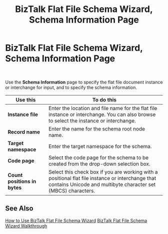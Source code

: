 ﻿---
title: BizTalk Flat File Schema Wizard, Schema Information Page
TOCTitle: BizTalk Flat File Schema Wizard, Schema Information Page
ms:assetid: 72846e8d-9dc6-463f-87bb-c160c3160705
ms:mtpsurl: https://msdn.microsoft.com/en-us/library/Aa560801(v=BTS.80)
ms:contentKeyID: 51528909
ms.date: 08/30/2017
mtps_version: v=BTS.80
f1_keywords:
- bts10.ffwizard.schemainfo
---

# BizTalk Flat File Schema Wizard, Schema Information Page

 

Use the **Schema Information** page to specify the flat file document instance or interchange for input, and to specify the schema information.

<table>
<thead>
<tr class="header">
<th>Use this</th>
<th>To do this</th>
</tr>
</thead>
<tbody>
<tr class="odd">
<td><strong>Instance file</strong></td>
<td>Enter the location and file name for the flat file instance or interchange. You can also browse to select the instance or interchange.</td>
</tr>
<tr class="even">
<td><strong>Record name</strong></td>
<td>Enter the name for the schema root node name.</td>
</tr>
<tr class="odd">
<td><strong>Target namespace</strong></td>
<td>Enter the target namespace for the schema.</td>
</tr>
<tr class="even">
<td><strong>Code page</strong></td>
<td>Select the code page for the schema to be created from the drop-down selection box.</td>
</tr>
<tr class="odd">
<td><strong>Count positions in bytes</strong></td>
<td>Select this check box if you are working with a positional flat file instance or interchange that contains Unicode and multibyte character set (MBCS) characters.</td>
</tr>
</tbody>
</table>


## See Also

[How to Use BizTalk Flat File Schema Wizard](https://msdn.microsoft.com/en-us/library/aa577936\(v=bts.80\))  
[BizTalk Flat File Schema Wizard Walkthrough](https://msdn.microsoft.com/en-us/library/aa577613\(v=bts.80\))

